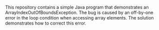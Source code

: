 This repository contains a simple Java program that demonstrates an ArrayIndexOutOfBoundsException. The bug is caused by an off-by-one error in the loop condition when accessing array elements. The solution demonstrates how to correct this error.
